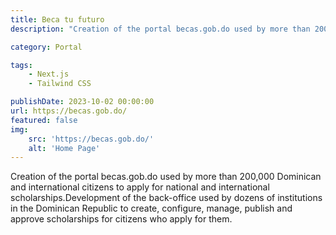 ```yaml
---
title: Beca tu futuro
description: "Creation of the portal becas.gob.do used by more than 200,000 Dominican and international citizens."

category: Portal

tags:
    - Next.js
    - Tailwind CSS

publishDate: 2023-10-02 00:00:00
url: https://becas.gob.do/
featured: false
img:
    src: 'https://becas.gob.do/' 
    alt: 'Home Page'
---
```


Creation of the portal becas.gob.do used by more than 200,000 Dominican and international citizens to apply for national and international scholarships.Development of the back-office used by dozens of institutions in the Dominican Republic to create, configure, manage, publish and approve scholarships for citizens who apply for them.